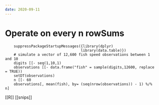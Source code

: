 ```yaml
---
date: 2020-09-11
---
```



# Operate on every n rowSums
		suppressPackageStartupMessages({library(dplyr)
		                               library(data.table)})
		# simulate a vector of 12,600 fish speed observations between 1 and 10
		digits [[- seq(1,10,1)
		observations [[- data.frame("fish" = sample(digits,12600, replace = TRUE))
		setDT(observations)
		n [[- 60
		observations[, mean(fish), by= (seq(nrow(observations)) - 1) %/% n]

[[R]]
[[snips]]
